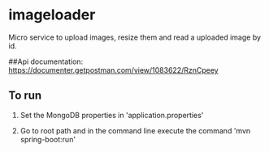 # imageloader
Micro service to upload images, resize them and read a uploaded image by id.

##Api documentation:
https://documenter.getpostman.com/view/1083622/RznCpeey

## To run

1. Set the MongoDB properties in 'application.properties'

2. Go to root path and in the command line execute the command 'mvn spring-boot:run'